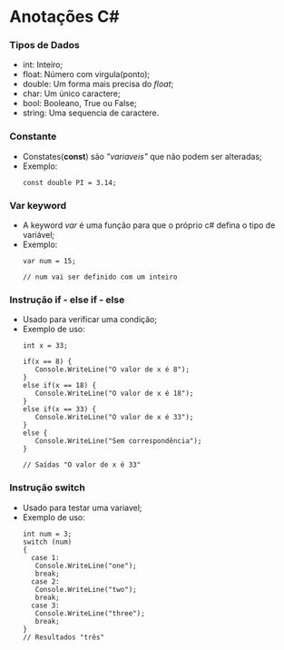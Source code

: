 # Anotações C\#

### Tipos de Dados

+ int: Inteiro;
+ float: Número com virgula(ponto);
+ double: Um forma mais precisa do *float*;
+ char: Um único caractere;
+ bool: Booleano, True ou False;
+ string: Uma sequencia de caractere.

### Constante

+ Constates(**const**) são *"variaveis"* que não podem ser alteradas;
+ Exemplo:
  ```const
  const double PI = 3.14;
  ```

### Var keyword

+ A keyword *var* é uma função para que o próprio c# defina o tipo de variável;
+ Exemplo:
  ```var
  var num = 15;
  
  // num vai ser definido com um inteiro
  ```

### Instrução if - else if - else

+ Usado para verificar uma condição;
+ Exemplo de uso:
  ```if
  int x = 33; 

  if(x == 8) { 
     Console.WriteLine("O valor de x é 8"); 
  } 
  else if(x == 18) { 
     Console.WriteLine("O valor de x é 18"); 
  } 
  else if(x == 33) { 
     Console.WriteLine("O valor de x é 33"); 
  } 
  else { 
     Console.WriteLine("Sem correspondência"); 
  } 
  
  // Saídas "O valor de x é 33"
  ```

### Instrução switch

+ Usado para testar uma variavel;
+ Exemplo de uso:
  ```switch
  int num = 3; 
  switch (num) 
  { 
    case 1: 
     Console.WriteLine("one"); 
     break; 
    case 2: 
     Console.WriteLine("two"); 
     break; 
    case 3: 
     Console.WriteLine("three"); 
     break; 
  } 
  // Resultados "três"
  ```
